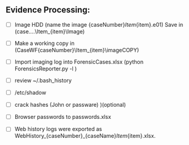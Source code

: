 

## **Evidence Processing:**

- [ ] Image HDD (name the image {caseNumber}_Item_{item}.e01) Save in (case....\Item_{item}\Image\)

- [ ] Make a working copy in  (CaseWF\{caseNumber}\Item_{item}\imageCOPY\)

- [ ] Import imaging log into ForensicCases.xlsx (python ForensicsReporter.py -l )

- [ ] review ~/.bash_history

- [ ] /etc/shadow

- [ ] crack hashes (John or passware) )(optional)

- [ ] Browser passwords to passwords.xlsx

- [ ] Web history logs were exported as WebHistory_{caseNumber}_{caseName}_Item_{item}.xlsx.

